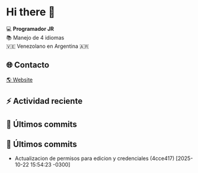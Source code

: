 # Hi there 👋

 :computer: **Programador JR**  
 :books: Manejo de 4 idiomas  
 🇻🇪 Venezolano en Argentina 🇦🇷  

## 🌐 Contacto

[🌎 Website](https://github.com/carlosrios23)

## ⚡ Actividad reciente

<!--START_SECTION:activity-->
<!--END_SECTION:activity-->

## 📝 Últimos commits

<!--COMMITS_SECTION_START-->
## 📝 Últimos commits

- Actualizacion de permisos para edicion y credenciales (4cce417) [2025-10-22 15:54:23 -0300]
<!--COMMITS_SECTION_END-->
